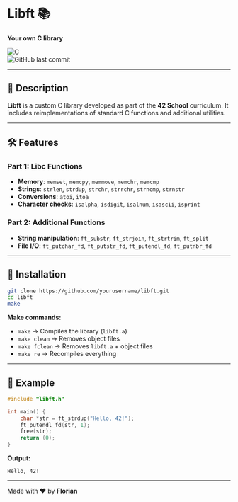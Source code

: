 # **Libft** 📚  
**Your own C library**  

![C](https://img.shields.io/badge/C-00599C?logo=c&logoColor=white)  
![GitHub last commit](https://img.shields.io/github/last-commit/yourusername/libft)  

---

## **📖 Description**  
**Libft** is a custom C library developed as part of the **42 School** curriculum. It includes reimplementations of standard C functions and additional utilities.  

---

## **🛠️ Features**  

### **Part 1: Libc Functions**  
- **Memory**: `memset`, `memcpy`, `memmove`, `memchr`, `memcmp`  
- **Strings**: `strlen`, `strdup`, `strchr`, `strrchr`, `strncmp`, `strnstr`  
- **Conversions**: `atoi`, `itoa`  
- **Character checks**: `isalpha`, `isdigit`, `isalnum`, `isascii`, `isprint`  

### **Part 2: Additional Functions**  
- **String manipulation**: `ft_substr`, `ft_strjoin`, `ft_strtrim`, `ft_split`  
- **File I/O**: `ft_putchar_fd`, `ft_putstr_fd`, `ft_putendl_fd`, `ft_putnbr_fd`  

---

## **🚀 Installation**  

```bash
git clone https://github.com/yourusername/libft.git
cd libft
make
```

**Make commands:**  
- `make` → Compiles the library (`libft.a`)  
- `make clean` → Removes object files  
- `make fclean` → Removes `libft.a` + object files  
- `make re` → Recompiles everything  

---

## **📜 Example**  

```c
#include "libft.h"

int main() {
    char *str = ft_strdup("Hello, 42!");
    ft_putendl_fd(str, 1);
    free(str);
    return (0);
}
```
**Output:**  
```
Hello, 42!
```

---

Made with ❤️ by **Florian**  


